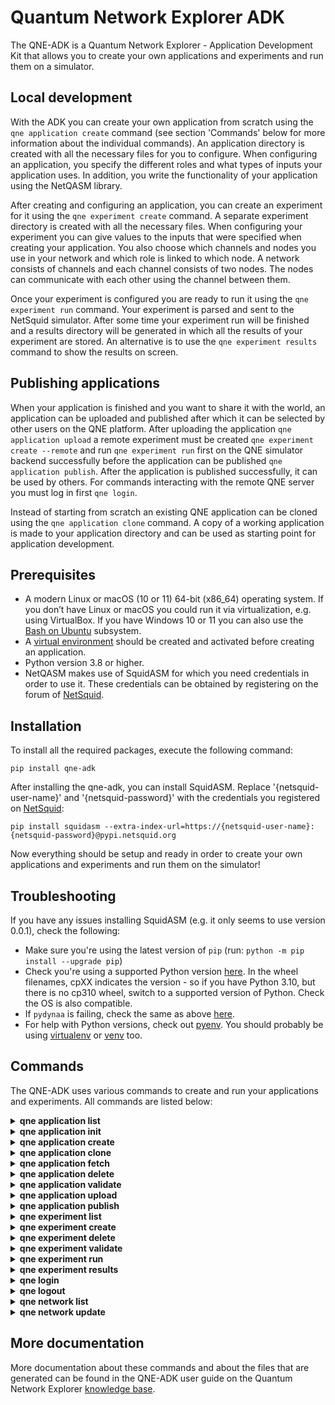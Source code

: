 # Quantum Network Explorer ADK

The QNE-ADK is a Quantum Network Explorer - Application Development Kit that allows you to create your own applications and experiments and run them on a simulator.

## Local development

With the ADK you can create your own application from scratch using the ``qne application create`` command
(see section 'Commands' below for more information about the individual commands). An application directory is created with all the necessary files for you to configure.
When configuring an application, you specify the different roles and what types of inputs your
application uses. In addition, you write the functionality of your application using the NetQASM library.

After creating and configuring an application, you can create an experiment for it using the ``qne experiment create``
command. A separate experiment directory is created with all the necessary files. When configuring your experiment
you can give values to the inputs that were specified when creating your application. You also choose which channels
and nodes you use in your network and which role is linked to which node. A network consists of channels and each
channel consists of two nodes. The nodes can communicate with each other using the channel between them.

Once your experiment is configured you are ready to run it using the ``qne experiment run`` command. Your experiment
is parsed and sent to the NetSquid simulator. After some time your experiment run will be finished and a results
directory will be generated in which all the results of your experiment are stored. An alternative is to use the
``qne experiment results`` command to show the results on screen.

## Publishing applications

When your application is finished and you want to share it with the world, an application can be uploaded and
published after which it can be selected by other users on the QNE platform. After uploading the application
``qne application upload`` a remote experiment must be created ``qne experiment create --remote`` and run
``qne experiment run`` first on the QNE simulator backend successfully before the application can be
published ``qne application publish``. After the application is published successfully, it can be used by others.
For commands interacting with the remote QNE server you must log in first ``qne login``.

Instead of starting from scratch an existing QNE application can be cloned using the ``qne application clone`` command.
A copy of a working application is made to your application directory and can be used as starting point
for application development.

## Prerequisites
- A modern Linux or macOS (10 or 11) 64-bit (x86_64) operating system. If you don’t have Linux or macOS you could run it via virtualization, e.g. using VirtualBox. If you have Windows 10 or 11 you can also use the [Bash on Ubuntu](https://docs.microsoft.com/en-us/windows/wsl/) subsystem.
- A [virtual environment](https://docs.python.org/3/library/venv.html) should be created and activated before creating an application.
- Python version 3.8 or higher.
- NetQASM makes use of SquidASM for which you need credentials in order to use it. These credentials can be obtained by registering on the forum of [NetSquid](https://forum.netsquid.org/).

## Installation
To install all the required packages, execute the following command:

```
pip install qne-adk
```

After installing the qne-adk, you can install SquidASM. Replace '{netsquid-user-name}' and '{netsquid-password}' with the credentials you registered on [NetSquid](https://forum.netsquid.org/):

```
pip install squidasm --extra-index-url=https://{netsquid-user-name}:{netsquid-password}@pypi.netsquid.org
```

Now everything should be setup and ready in order to create your own applications and experiments and run them on the simulator!

## Troubleshooting
If you have any issues installing SquidASM (e.g. it only seems to use version 0.0.1), check the following:

- Make sure you're using the latest version of `pip` (run: `python -m pip install --upgrade pip`)
- Check you're using a supported Python version [here](https://pypi.netsquid.org/netsquid/). In the wheel filenames, cpXX indicates the version - so if you have Python 3.10, but there is no cp310 wheel, switch to a supported version of Python. Check the OS is also compatible.
- If `pydynaa` is failing, check the same as above [here](https://pypi.netsquid.org/pydynaa/).
- For help with Python versions, check out [pyenv](https://github.com/pyenv/pyenv). You should probably be using [virtualenv](https://virtualenv.pypa.io/en/latest/) or [venv](https://docs.python.org/3/library/venv.html) too.

## Commands
The QNE-ADK uses various commands to create and run your applications and experiments. All commands are listed below:

<!--- QNE APPLICATION LIST --->
<details closed>
<summary><b>qne application list</b></summary>
Show a list of all applications and relevant information for each of them.
For listing remote applications, the user must be logged in.
<br></br>

```
qne application list [OPTIONS]

Options:
  --remote  List remote applications  [default: False]
  --local   List local applications  [default: False].
  --help    Show this message and exit.

Example:
  qne application list --remote
```
</details>

<!--- QNE APPLICATION INIT --->
<details closed>
<summary><b>qne application init</b></summary>
Initialize an existing application in the current path which is not already registered to QNE-ADK.
This is needed for applications not created with QNE-ADK, for example when the files come from a
repository or are directly copied to the file system.
Two subdirectories <b>src</b> and <b>config</b> will be created when not already there.
When application files are in the root directory, but belong to one of the subdirectories, they are moved.
<br></br>

```
qne application init [OPTIONS] APPLICATION_NAME

  ./application_name is taken as application directory

Arguments:
  APPLICATION_NAME  Name of the application  [required]

Options:
  --help    Show this message and exit.

Example:
  qne application init application_name
```
</details>

<!--- QNE APPLICATION CREATE --->
<details closed>
<summary><b>qne application create</b></summary>
Create a new application in your current directory containing all the files that are needed to write your application.
The application directory name will be based on the value given to <b>application_name</b>.
Two subdirectories <b>src</b> and <b>config</b> will be created, along with the default files.
<br></br>

```
qne application create [OPTIONS] APPLICATION_NAME ROLES...

Arguments:
  APPLICATION_NAME  Name of the application  [required]
  ROLES...          Names of the roles to be created  [required]

Options:
  --help  Show this message and exit.

Example:
  qne application create my_application Alice Bob
```
</details>

<!--- QNE APPLICATION CLONE --->
<details closed>
<summary><b>qne application clone</b></summary>
Clone an existing remote or local application and use it as a starting point for new application development.
Cloning an application will copy the application files to the current directory.
The public available (or latest) version of the application is copied.
When a new application name is not given as an argument (remote only) the application will have the same name as
the cloned application. An application with the new application name may not already exist locally.
A local application must be valid before it can be cloned. For cloning a remote application the user must be logged in.
<br></br>

```
qne application clone [OPTIONS] APPLICATION_NAME [NEW_APPLICATION_NAME]

Arguments:
  APPLICATION_NAME        Name of the application to clone  [required]
  [NEW_APPLICATION_NAME]  New name for the cloned application

Options:
  --remote  Clone remote application  [default: False]
  --help    Show this message and exit.

Example:
  qne application clone existing_application new_application
```
</details>

<!--- QNE APPLICATION FETCH --->
<details closed>
<summary><b>qne application fetch</b></summary>
Fetching an existing remote application will copy the application files to the current directory.
The highest version of the application files are copied which may not be the current public version but a draft version.
Fetching applications is limited to the applications for which the user is the author.
For fetching a remote application the user must be logged in.
<br></br>

```
qne application fetch [OPTIONS] APPLICATION_NAME

Arguments:
  APPLICATION_NAME        Name of the application to fetch  [required]

Options:
  --help    Show this message and exit.

Example:
  qne application fetch existing_application
```
</details>

<!--- QNE APPLICATION DELETE --->
<details closed>
<summary><b>qne application delete</b></summary>
Delete the files of an application. Will try to delete the application directory
structure but keeps the files that are not part of the application.
For deleting remote parts of the application, the user must be logged in.
<br></br>

```
qne application delete [OPTIONS] [APPLICATION_NAME]

  When application_name is given ./application_name is taken as application
  directory, when this directory does not contain an application the
  application directory is fetched from the application configuration. When
  application_name is not given, the current directory is taken as
  application directory.

Arguments:
  [APPLICATION_NAME]  Name of the application

Options:
  --help  Show this message and exit.

Example:
  qne application delete application_name
```
</details>

<!--- QNE APPLICATION VALIDATE --->
<details closed>
<summary><b>qne application validate</b></summary>
Validate the application created locally.
<br></br>

```
qne application validate [OPTIONS] [APPLICATION_NAME]

  When application_name is given ./application_name is taken as application
  directory, when this directory does not contain an application the
  application directory is fetched from the application configuration. When
  application_name is not given, the current directory is taken as
  application directory.

Arguments:
  [APPLICATION_NAME]  Name of the application

Options:
  --help  Show this message and exit.

Example:
  qne application validate application_name
```
</details>

<!--- QNE APPLICATION UPLOAD --->
<details closed>
<summary><b>qne application upload</b></summary>
Create or update a remote application.
For creating or updating remote applications, the user must be logged in.
<br></br>

```
qne application upload [OPTIONS] [APPLICATION_NAME]

  When application_name is given ./application_name is taken as application
  directory, when this directory does not contain an application the
  application directory is fetched from the application configuration. When
  application_name is not given, the current directory is taken as
  application directory.

Arguments:
  [APPLICATION_NAME]  Name of the application

Options:
  --help  Show this message and exit.

Example:
  qne application upload application_name
```
</details>

<!--- QNE APPLICATION PUBLISH --->
<details closed>
<summary><b>qne application publish</b></summary>
Request the application to be published online.
For publishing a new version of a remote application, the author of the application
must have run at least one successful experiment on the remote backend for the new
version of the application.
For publishing a new version of remote applications, the user must be logged in.
<br></br>

```
qne application publish [OPTIONS] [APPLICATION_NAME]

  When application_name is given ./application_name is taken as application
  directory, when this directory does not contain an application the
  application directory is fetched from the application configuration. When
  application_name is not given, the current directory is taken as
  application directory.

Arguments:
  [APPLICATION_NAME]  Name of the application

Options:
  --help  Show this message and exit.

Example:
  qne application publish application_name
```
</details>

<!--- QNE EXPERIMENT LIST --->
<details closed>
<summary><b>qne experiment list</b></summary>
List remote experiments.
For listing remote experiments, the user must be logged in.
<br></br>

```
qne experiment list [OPTIONS]

Options:
  --help   Show this message and exit.

Example:
  qne experiment list
```
</details>

<!--- QNE EXPERIMENT CREATE --->
<details closed>
<summary><b>qne experiment create</b></summary>
Create a new experiment, based on an application name and a chosen network.
When the experiment is created for a remote application the user must be logged in.
<br></br>

```
qne experiment create [OPTIONS] EXPERIMENT_NAME APPLICATION_NAME NETWORK_NAME

Arguments:
  EXPERIMENT_NAME   Name of the experiment.  [required]
  APPLICATION_NAME  Name of the application.  [required]
  NETWORK_NAME      Name of the network to be used. [required]

Options:
  --remote  Use remote application configuration [default: False]
  --help    Show this message and exit.

Example:
  qne experiment create experiment_name application_name europe
```
</details>

<!--- QNE EXPERIMENT DELETE --->
<details closed>
<summary><b>qne experiment delete</b></summary>
Delete experiment files.
<br></br>

```
qne experiment delete [OPTIONS] [EXPERIMENT_NAME]

  Local: When deleting an experiment locally, argument EXPERIMENT_NAME_OR_ID
  is the local experiment name, which is the subdirectory containing the
  experiment files. When the argument is empty the current directory is
  taken as experiment directory. The local experiment files are deleted,
  when the experiment was created with '--remote' and the experiment was run
  remotely, the remote experiment is also deleted.

  Remote: the argument EXPERIMENT_NAME_OR_ID is the remote experiment id to
  delete. No local files are deleted.

Arguments:
  [EXPERIMENT_NAME_OR_ID]  Name of the experiment or remote id

Options:
  --remote  Delete a remote experiment  [default: False]
  --help    Show this message and exit.

Example:
  qne experiment delete experiment_name
```
</details>

<!--- QNE EXPERIMENT VALIDATE --->
<details closed>
<summary><b>qne experiment validate</b></summary>
Validate the local experiment.
<br></br>

```
qne experiment validate [OPTIONS] [EXPERIMENT_NAME]

  When experiment_name is given ./experiment_name is taken as experiment directory.
  When experiment_name is not given, the current directory is taken as experiment
  directory.

Arguments:
  [EXPERIMENT_NAME]  Name of the experiment

Options:
  --help  Show this message and exit.

Example:
  qne experiment validate experiment_name
```
</details>

<!--- QNE EXPERIMENT RUN --->
<details closed>
<summary><b>qne experiment run</b></summary>
This command will parse all experiment files and run them on the NetSquid simulator.
<br></br>

```
qne experiment run [OPTIONS] [EXPERIMENT_NAME]

  When experiment_name is given ./experiment_name is taken as experiment directory.
  When experiment_name is not given, the current directory is taken as experiment
  directory.
  Block (remote experiment runs only) waits for the experiment to finish before
  returning (and results are available). Local experiment runs are blocked by default.
  Timeout (optional) limits the wait (in seconds) for a blocked experiment to finish.
  In case of a local experiment, a timeout will cancel the experiment run. A remote
  experiment run is not canceled after a timeout and results can be fetched at a later
  moment.

Arguments:
  [EXPERIMENT_NAME]  Name of the experiment

Options:
  --block    Wait for the (remote) experiment to finish.  [default: False]
  --timeout  Limit the wait for a blocked experiment to finish (in seconds).
             [default: no timeout]
  --help     Show this message and exit.

Example:
  qne experiment run --block --timeout=30 experiment_name
```
</details>

<!--- QNE EXPERIMENT RESULTS --->
<details closed>
<summary><b>qne experiment results</b></summary>
Get results for an experiment that run successfully.
<br></br>

```
qne experiment results [OPTIONS] [EXPERIMENT_NAME]

  When experiment_name is given ./experiment_name is taken as experiment directory.
  When experiment_name is not given, the current directory is taken as experiment
  directory.

Arguments:
  [EXPERIMENT_NAME]  Name of the experiment

Options:
  --all   Get all results for this experiment.  [default: False]
  --show  Show the results on screen instead of saving to file.  [default:
          False]
  --help  Show this message and exit.

Example:
  qne experiment results experiment_name
```
</details>

<!--- QNE LOGIN --->
<details closed>
<summary><b>qne login</b></summary>
Log in to a Quantum Network Explorer.
<br></br>

```
qne login [OPTIONS] [HOST]

Arguments:
  [HOST]  Name of the host to log in to

Options:
  --email TEXT     Email of the remote user  [required]
  --password TEXT  Password of the remote user  [required]
  --help           Show this message and exit.

Example:
  qne login --email=myemail@email.com --password=my_password https://api.quantum-network.com
```
</details>

<!--- QNE LOGOUT --->
<details closed>
<summary><b>qne logout</b></summary>
Log out from Quantum Network Explorer.
<br></br>

```
qne logout [OPTIONS] [HOST]

Arguments:
  [HOST]  Name of the host to log out from

Options:
  --help           Show this message and exit.

Example:
  qne logout https://api.quantum-network.com
```
</details>

<!--- QNE NETWORK LIST--->
<details closed>
<summary><b>qne network list</b></summary>
List available networks. For listing remote networks, the user must be logged in.
<br></br>

```
qne network list [OPTIONS]

Options:
  --remote  List remote networks  [default: False]
  --local   List local networks  [default: True]
  --help    Show this message and exit.

Example:
  qne network list --remote
```
</details>

<!--- QNE NETWORK UPDATE--->
<details closed>
<summary><b>qne network update</b></summary>
Get remote networks and update local network files.
For updating local networks, the user must be logged in.
<br></br>

```
qne network update [OPTIONS]

Options:
  --overwrite  Overwrite local networks  [default: False]
  --help       Show this message and exit.


Example:
  qne network update --overwrite
```
</details>

## More documentation
More documentation about these commands and about the files that are generated can be found in the QNE-ADK user guide on the Quantum Network Explorer [knowledge base](https://www.quantum-network.com/knowledge-base/qne-quantum-application-development-kit-adk/).
